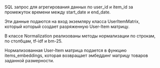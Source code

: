 SQL запрос для агрегирования данных по user_id и item_id за промежуток времени между start_date и end_date.

Эти данные подаются на вход экземляру класса UserItemMatrix, который который создает разряженную User-Item матрицу.

В классе Normalization реализованы методы нормализации по строкам, по столбцам, tf-idf и bm-25. 

Нормализованная User-Item матрица подается в функцию items_embeddings, которая возвращает эмбеддинг матрицу товаров заданной размерности.

